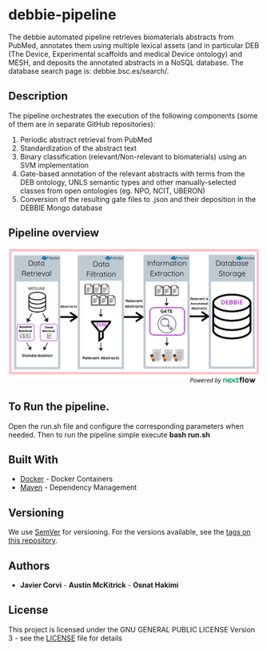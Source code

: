 # debbie-pipeline 

The debbie automated pipeline retrieves biomaterials abstracts from PubMed, annotates them using multiple lexical assets (and in particular DEB (The Device, Experimental scaffolds and medical Device ontology) and MESH, and deposits the annotated abstracts in a NoSQL database. The database search page is: debbie.bsc.es/search/. 

## Description 

The pipeline orchestrates the execution of the following components (some of them are in separate GitHub repositories):
1. Periodic abstract retrieval from PubMed
2. Standardization of the abstract text
3. Binary classification (relevant/Non-relevant to biomaterials) using an SVM implementation
4. Gate-based annotation of the relevant abstracts with terms from the DEB ontology, UNLS semantic types and other manually-selected classes from open ontologies (eg. NPO, NCIT, UBERON) 
5. Conversion of the resulting gate files to .json and their deposition in the DEBBIE Mongo database

## Pipeline overview 
![DEBBIE](Pipeline_overview.png)

## To Run the pipeline.  

Open the run.sh file and configure the corresponding parameters when needed.
Then to run the pipeline simple execute **bash run.sh**

## Built With

* [Docker](https://www.docker.com/) - Docker Containers
* [Maven](https://maven.apache.org/) - Dependency Management

## Versioning

We use [SemVer](http://semver.org/) for versioning. For the versions available, see the [tags on this repository](https://github.com/ProjectDebbie/DEBBIE_pipeline/tags). 

## Authors

* **Javier Corvi** - **Austin McKitrick** - **Osnat Hakimi**

## License

This project is licensed under the GNU GENERAL PUBLIC LICENSE Version 3 - see the [LICENSE](LICENSE) file for details


	
		
